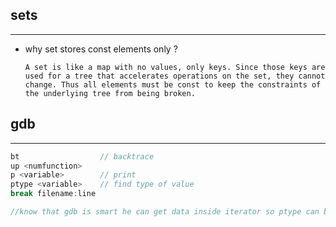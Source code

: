 ## sets
---------------------
- why set stores const elements only ?
    ```
    A set is like a map with no values, only keys. Since those keys are used for a tree that accelerates operations on the set, they cannot change. Thus all elements must be const to keep the constraints of the underlying tree from being broken.
    ```

## gdb 
--------------------
``` cpp
bt                  // backtrace
up <numfunction>
p <variable>        // print
ptype <variable>    // find type of value 
break filename:line

//know that gdb is smart he can get data inside iterator so ptype can be usefull


```